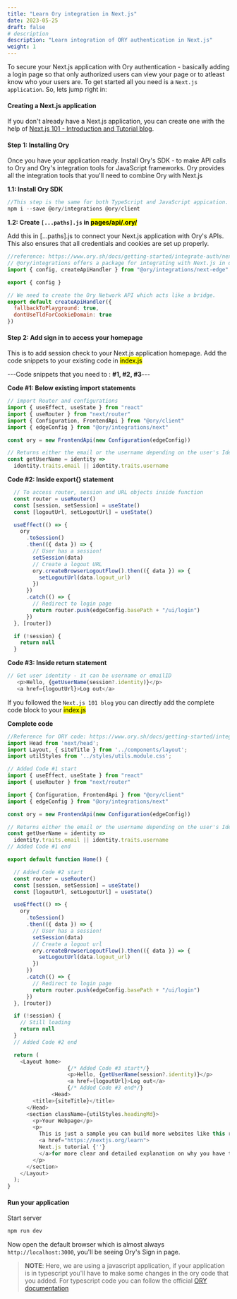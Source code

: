 ```yaml
---
title: "Learn Ory integration in Next.js"
date: 2023-05-25
draft: false
# description
description: "Learn integration of ORY authentication in Next.js"
weight: 1
---
```


To secure your Next.js application with Ory authentication - basically adding a login page so that only authorized users can view your page or to atleast know who your users are. To get started all you need is a `Next.js application`. So, lets jump right in:


#### Creating a Next.js application 
If you don't already have a Next.js application, you can create one with the help of [Next.js 101 - Introduction and Tutorial blog](https://intelops.ai/blog/how-to-create-a-frontend-website-using-nextjs/).

#### Step 1: Installing Ory
Once you have your application ready. Install Ory's SDK - to make API calls to Ory and Ory's integration tools for JavaScript frameworks. Ory provides all the integration tools that you'll need to combine Ory with Next.js 

**1.1: Install Ory SDK**
```js
//This step is the same for both TypeScript and JavaScript appication.
npm i --save @ory/integrations @ory/client
```

**1.2: Create `[...paths].js` in <mark>pages/api/.ory/</mark>**

Add this in [...paths].js to connect your Next.js application with Ory's APIs. This also ensures that all credentials and cookies are set up properly.

```js
//reference: https://www.ory.sh/docs/getting-started/integrate-auth/nextjs
// @ory/integrations offers a package for integrating with Next.js in development which is not required in production.
import { config, createApiHandler } from "@ory/integrations/next-edge"

export { config }

// We need to create the Ory Network API which acts like a bridge.
export default createApiHandler({
  fallbackToPlayground: true,
  dontUseTldForCookieDomain: true
})
```
#### Step 2: Add sign in to access your homepage

This is to add session check to your Next.js application homepage. Add the code snippets to your existing code in <mark>index.js</mark>

---Code snippets that you need to : **#1, #2, #3**---

**Code #1: Below existing import statements**

```js 
// import Router and configurations
import { useEffect, useState } from "react"
import { useRouter } from "next/router"
import { Configuration, FrontendApi } from "@ory/client"
import { edgeConfig } from "@ory/integrations/next"

const ory = new FrontendApi(new Configuration(edgeConfig))

// Returns either the email or the username depending on the user's Identity Schema
const getUserName = identity =>
  identity.traits.email || identity.traits.username
```
**Code #2: Inside export{} statement**

```js
  // To access router, session and URL objects inside function
  const router = useRouter()
  const [session, setSession] = useState()
  const [logoutUrl, setLogoutUrl] = useState()

  useEffect(() => {
    ory
      .toSession()
      .then(({ data }) => {
        // User has a session!
        setSession(data)
        // Create a logout URL
        ory.createBrowserLogoutFlow().then(({ data }) => {
          setLogoutUrl(data.logout_url)
        })
      })
      .catch(() => {
        // Redirect to login page
        return router.push(edgeConfig.basePath + "/ui/login")
      })
  }, [router])

  if (!session) {
    return null
  }
```
**Code #3: Inside return statement**

```js
// Get user identity - it can be username or emailID
   <p>Hello, {getUserName(session?.identity)}</p>
   <a href={logoutUrl}>Log out</a>
```
 If you followed the `Next.js 101 blog` you can directly add the complete code block to your <mark>index.js</mark>

**Complete code**
```js
//Reference for ORY code: https://www.ory.sh/docs/getting-started/integrate-auth/nextjs
import Head from 'next/head';
import Layout, { siteTitle } from '../components/layout';
import utilStyles from '../styles/utils.module.css';

// Added Code #1 start
import { useEffect, useState } from "react"
import { useRouter } from "next/router"

import { Configuration, FrontendApi } from "@ory/client"
import { edgeConfig } from "@ory/integrations/next"

const ory = new FrontendApi(new Configuration(edgeConfig))

// Returns either the email or the username depending on the user's Identity Schema
const getUserName = identity =>
  identity.traits.email || identity.traits.username
// Added Code #1 end

export default function Home() {

  // Added Code #2 start
  const router = useRouter()
  const [session, setSession] = useState()
  const [logoutUrl, setLogoutUrl] = useState()

  useEffect(() => {
    ory
      .toSession()
      .then(({ data }) => {
        // User has a session!
        setSession(data)
        // Create a logout url
        ory.createBrowserLogoutFlow().then(({ data }) => {
          setLogoutUrl(data.logout_url)
        })
      })
      .catch(() => {
        // Redirect to login page
        return router.push(edgeConfig.basePath + "/ui/login")
      })
  }, [router])

  if (!session) {
    // Still loading
    return null
  }
  // Added Code #2 end

  return (
    <Layout home>
                   {/* Added Code #3 start*/}
                   <p>Hello, {getUserName(session?.identity)}</p>
                   <a href={logoutUrl}>Log out</a>
                   {/* Added Code #3 end*/}
              <Head>
        <title>{siteTitle}</title>
      </Head>
      <section className={utilStyles.headingMd}>
        <p>Your Webpage</p>
        <p>
          This is just a sample you can build more websites like this refer to {' '}
          <a href="https://nextjs.org/learn"> 
          Next.js tutorial {''}
          </a>for more clear and detailed explanation on why you have to add certain things.
        </p>
      </section>
    </Layout>
  );
}
```
 #### Run your application
 
 Start server

 ```bash
 npm run dev
 ```
Now open the default browser which is almost always `http://localhost:3000`, you'll be seeing Ory's Sign in page. 

> **NOTE**: Here, we are using a javascript application, if your application is in typescript you'll have to make some changes in the ory code that you added. For typescript code you can follow the official [ORY documentation](https://www.ory.sh/docs/getting-started/integrate-auth/nextjs)

